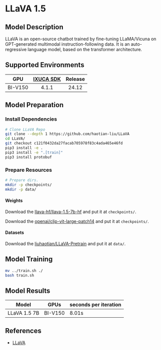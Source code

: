 # LLaVA 1.5

## Model Description

LLaVA is an open-source chatbot trained by fine-tuning LLaMA/Vicuna on GPT-generated multimodal
instruction-following data. It is an auto-regressive language model, based on the transformer
architecture.

## Supported Environments

| GPU    | [IXUCA SDK](https://gitee.com/deep-spark/deepspark#%E5%A4%A9%E6%95%B0%E6%99%BA%E7%AE%97%E8%BD%AF%E4%BB%B6%E6%A0%88-ixuca) | Release |
| :----: | :----: | :----: |
| BI-V150 | 4.1.1     |  24.12  |

## Model Preparation

### Install Dependencies

```bash
# Clone LLaVA Repo
git clone --depth 1 https://github.com/haotian-liu/LLaVA
cd LLaVA/
git checkout c121f0432da27facab705978f83c4ada465e46fd
pip3 install -e .
pip3 install -e ".[train]"
pip3 install protobuf
```

### Prepare Resources

```bash
# Prepare dirs.
mkdir -p checkpoints/
mkdir -p data/
```

#### Weights

Download the [llava-hf/llava-1.5-7b-hf](https://huggingface.co/llava-hf/llava-1.5-7b-hf) and put it
at `checkpoints/`.

Download the [openai/clip-vit-large-patch14](https://huggingface.co/openai/clip-vit-large-patch14)
and put it at `checkpoints/`.

#### Datasets

Download the [liuhaotian/LLaVA-Pretrain](https://huggingface.co/datasets/liuhaotian/LLaVA-Pretrain)
and put it at `data/`.


## Model Training

```bash
mv ../train.sh ./
bash train.sh
```

## Model Results

| Model        | GPUs    | seconds per iteration |
| ------------ | ------- | --------------------- |
| LLaVA 1.5 7B | BI-V150 | 8.01s                 |

## References

- [LLaVA](https://github.com/haotian-liu/LLaVA)
